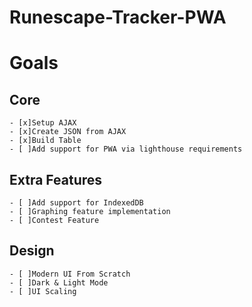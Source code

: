 # Runescape-Tracker-PWA

# Goals
  ## Core
    - [x]Setup AJAX
    - [x]Create JSON from AJAX
    - [x]Build Table
    - [ ]Add support for PWA via lighthouse requirements
  ## Extra Features
    - [ ]Add support for IndexedDB
    - [ ]Graphing feature implementation
    - [ ]Contest Feature
  ## Design
    - [ ]Modern UI From Scratch
    - [ ]Dark & Light Mode
    - [ ]UI Scaling
    
